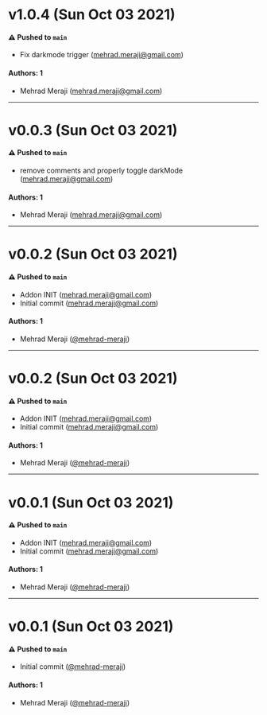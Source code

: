 # v1.0.4 (Sun Oct 03 2021)

#### ⚠️ Pushed to `main`

- Fix darkmode trigger (mehrad.meraji@gmail.com)

#### Authors: 1

- Mehrad Meraji (mehrad.meraji@gmail.com)

---

# v0.0.3 (Sun Oct 03 2021)

#### ⚠️ Pushed to `main`

- remove comments and properly toggle darkMode (mehrad.meraji@gmail.com)

#### Authors: 1

- Mehrad Meraji (mehrad.meraji@gmail.com)

---

# v0.0.2 (Sun Oct 03 2021)

#### ⚠️ Pushed to `main`

- Addon INIT (mehrad.meraji@gmail.com)
- Initial commit (mehrad.meraji@gmail.com)

#### Authors: 1

- Mehrad Meraji ([@mehrad-meraji](https://github.com/mehrad-meraji))

---

# v0.0.2 (Sun Oct 03 2021)

#### ⚠️ Pushed to `main`

- Addon INIT (mehrad.meraji@gmail.com)
- Initial commit (mehrad.meraji@gmail.com)

#### Authors: 1

- Mehrad Meraji ([@mehrad-meraji](https://github.com/mehrad-meraji))

---

# v0.0.1 (Sun Oct 03 2021)

#### ⚠️ Pushed to `main`

- Addon INIT (mehrad.meraji@gmail.com)
- Initial commit (mehrad.meraji@gmail.com)

#### Authors: 1

- Mehrad Meraji ([@mehrad-meraji](https://github.com/mehrad-meraji))

---

# v0.0.1 (Sun Oct 03 2021)

#### ⚠️ Pushed to `main`

- Initial commit ([@mehrad-meraji](https://github.com/mehrad-meraji))

#### Authors: 1

- Mehrad Meraji ([@mehrad-meraji](https://github.com/mehrad-meraji))
